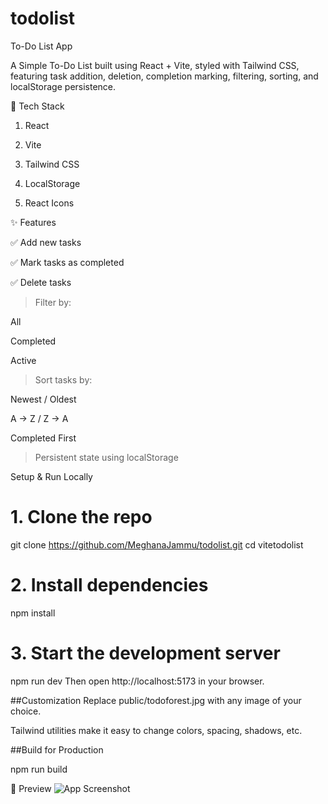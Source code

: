 # todolist

To-Do List App

A Simple To-Do List built using React + Vite, styled with Tailwind CSS, featuring task addition, deletion, completion marking, filtering, sorting, and localStorage persistence.

🔧 Tech Stack

1. React

2. Vite

3. Tailwind CSS

4. LocalStorage

5. React Icons

✨ Features

✅ Add new tasks

✅ Mark tasks as completed

✅ Delete tasks

> Filter by:

All

Completed

Active

> Sort tasks by:

Newest / Oldest

A → Z / Z → A

Completed First

> Persistent state using localStorage

Setup & Run Locally

# 1. Clone the repo

git clone https://github.com/MeghanaJammu/todolist.git
cd vitetodolist

# 2. Install dependencies

npm install

# 3. Start the development server

npm run dev
Then open http://localhost:5173 in your browser.

##Customization
Replace public/todoforest.jpg with any image of your choice.

Tailwind utilities make it easy to change colors, spacing, shadows, etc.

##Build for Production

npm run build

📸 Preview
![App Screenshot](./app_screenshot.png)
